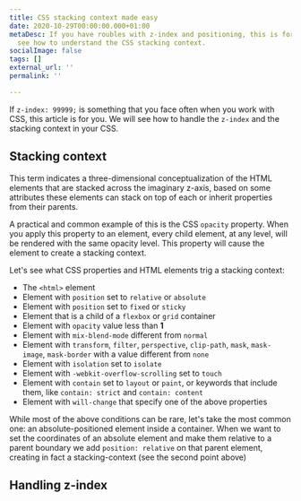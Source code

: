 ```yaml
---
title: CSS stacking context made easy
date: 2020-10-29T00:00:00.000+01:00
metaDesc: If you have roubles with z-index and positioning, this is for you. Let's
  see how to understand the CSS stacking context.
socialImage: false
tags: []
external_url: ''
permalink: ''

---
```

If `z-index: 99999;` is something that you face often when you work with CSS, this article is for you. We will see how to handle the `z-index` and the stacking context in your CSS.

## Stacking context

This term indicates a three-dimensional conceptualization of the HTML elements that are stacked across the imaginary z-axis, based on some attributes these elements can stack on top of each or inherit properties from their parents.

A practical and common example of this is the CSS `opacity` property. When you apply this property to an element, every child element, at any level, will be rendered with the same opacity level. This property will cause the element to create a stacking context.

Let's see what CSS properties and HTML elements trig a stacking context:

* The `<html>` element
* Element with `position` set to `relative` or `absolute`
* Element with `position` set to `fixed` or `sticky`
* Element that is a child of a `flexbox` or `grid` container
* Element with `opacity` value less than **1**
* Element with `mix-blend-mode` different from `normal`
* Element with `transform`, `filter`, `perspective`, `clip-path`, `mask`, `mask-image`, `mask-border` with a value different from `none`
* Element with `isolation` set to `isolate`
* Element with `-webkit-overflow-scrolling` set to `touch`
* Element with `contain` set to `layout` or `paint`, or keywords that include them, like `contain: strict` and `contain: content`
* Element with `will-change` that specify one of the above properties

While most of the above conditions can be rare, let's take the most common one: an absolute-positioned element inside a container. When we want to set the coordinates of an absolute element and make them relative to a parent boundary we add `position: relative` on that parent element, creating in fact a stacking-context (see the second point above)

## Handling z-index